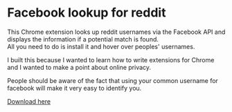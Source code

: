 Facebook lookup for reddit
==============

This Chrome extension looks up reddit usernames via the Facebook API
and displays the information if a potential match is found.  
All you need to do is install it and hover over peoples' usernames.

I built this because I wanted to learn how to write extensions for 
Chrome and I wanted to make a point about online privacy.

People should be aware of the fact that using your common 
username for facebook will make it very easy to identify you.

[Download here](https://github.com/downloads/TheShellfishMeme/facebookLookupForReddit/facebookLookup.crx)